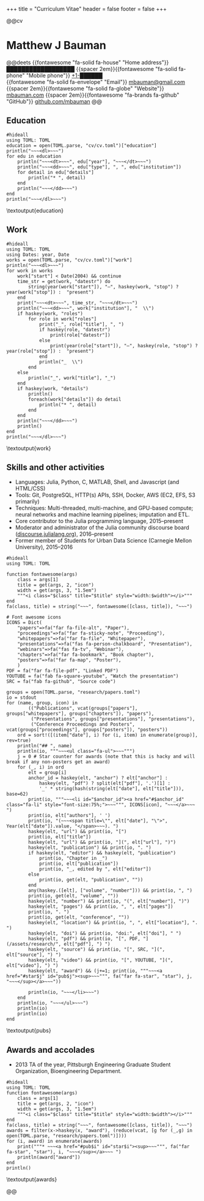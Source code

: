 +++
title = "Curriculum Vitae"
header = false
footer = false
+++

@@cv <!-- special styling class for just this page -->

# Matthew J Bauman
@@deets
    {{fontawesome "fa-solid fa-house" "Home address"}} ██████████████████
    {{spacer 2em}}{{fontawesome "fa-solid fa-phone" "Mobile phone"}} [+1-██████](tel:+1-██████)  \
    {{fontawesome "fa-solid fa-envelope" "Email"}} [mbauman@gmail.com](email:mbauman@gmail.com)
    {{spacer 2em}}{{fontawesome "fa-solid fa-globe" "Website"}} [mbauman.com](https://mbauman.com)
    {{spacer 2em}}{{fontawesome "fa-brands fa-github" "GitHub"}} [github.com/mbauman](https://github.com/mbauman)
@@

## Education
```julia:education
#hideall
using TOML: TOML
education = open(TOML.parse, "cv/cv.toml")["education"]
println("~~~<dl>~~~")
for edu in education
    println("~~~<dt>~~~", edu["year"], "~~~</dt>~~~")
    println("~~~<dd>~~~", edu["type"], ", ", edu["institution"])
    for detail in edu["details"]
        println("* ", detail)
    end
    println("~~~</dd>~~~")
end
println("~~~</dl>~~~")
```
\textoutput{education}

## Work
```julia:work
#hideall
using TOML: TOML
using Dates: year, Date
works = open(TOML.parse, "cv/cv.toml")["work"]
println("~~~<dl>~~~")
for work in works
    work["start"] < Date(2004) && continue
    time_str = get(work, "datestr") do
        string(year(work["start"]), "–", haskey(work, "stop") ? year(work["stop"]) :  "present")
    end
    print("~~~<dt>~~~", time_str, "~~~</dt>~~~")
    println("~~~<dd>~~~", work["institution"], "  \\")
    if haskey(work, "roles")
        for role in work["roles"]
            print("_", role["title"], ", ")
            if haskey(role, "datestr")
                print(role["datestr"])
            else
                print(year(role["start"]), "–", haskey(role, "stop") ? year(role["stop"]) :  "present")
            end
            println("_  \\")
        end
    else
        println("_", work["title"], "_")
    end
    if haskey(work, "details")
        println()
        foreach(work["details"]) do detail
            println("* ", detail)
        end
    end
    println("~~~</dd>~~~")
    println()
end
println("~~~</dl>~~~")
```
\textoutput{work}

## Skills and other activities

* Languages: Julia, Python, C, MATLAB, Shell, and Javascript (and HTML/CSS)
* Tools: Git, PostgreSQL, HTTP(s) APIs, SSH, Docker, AWS (EC2, EFS, S3 primarily)
* Techniques: Multi-threaded, multi-machine, and GPU-based compute; neural networks and machine learning pipelines; imputation and ETL.
* Core contributor to the Julia programming language, 2015–present
* Moderator and administrator of the Julia community discourse board ([discourse.julialang.org](https://discourse.julialang.org)), 2016–present
* Former member of Students for Urban Data Science (Carnegie Mellon University), 2015–2016

```julia:pubs
#hideall
using TOML: TOML

function fontawesome(args)
    class = args[1]
    title = get(args, 2, "icon")
    width = get(args, 3, "1.5em")
    """<i class="$class" title="$title" style="width:$width"></i>"""
end
fa(class, title) = string("~~~", fontawesome([class, title]), "~~~")

# Font awesome icons
ICONS = Dict(
    "papers"=>fa("far fa-file-alt", "Paper"),
    "proceedings"=>fa("far fa-sticky-note", "Proceeding"),
    "whitepapers"=>fa("far fa-file", "Whitepaper"),
    "presentations"=>fa("fas fa-person-chalkboard", "Presentation"),
    "webinars"=>fa("fas fa-tv", "Webinar"),
    "chapters"=>fa("far fa-bookmark", "Book chapter"),
    "posters"=>fa("far fa-map", "Poster"),
    )
PDF = fa("far fa-file-pdf", "Linked PDF")
YOUTUBE = fa("fab fa-square-youtube", "Watch the presentation")
SRC = fa("fab fa-github", "Source code")

groups = open(TOML.parse, "research/papers.toml")
io = stdout
for (name, group, icon) in
        (("Publications", vcat(groups["papers"], groups["whitepapers"], groups["chapters"]), "papers"),
         ("Presentations", groups["presentations"], "presentations"),
         ("Conference Proceedings and Posters", vcat(groups["proceedings"], groups["posters"]), "posters"))
    ord = sort!([(item["date"], i) for (i, item) in enumerate(group)], rev=true)
    println("## ", name)
    println(io, """~~~<ul class="fa-ul">~~~""")
    j = 0 # Star counter for awards (note that this is hacky and will break if any non-posters get an award)
    for (_, i) in ord
        elt = group[i]
        anchor_id = haskey(elt, "anchor") ? elt["anchor"] :
            haskey(elt, "pdf") ? split(elt["pdf"], '.')[1] :
            '_' * string(hash(string(elt["date"], elt["title"])), base=62)
        print(io, """~~~<li id="$anchor_id"><a href="#$anchor_id" class="fa-li" style="font-size:75%;">~~~""", ICONS[icon], "~~~</a>~~~ ")
        print(io, elt["authors"], ' ')
        print(io, "(~~~<span title=\"", elt["date"], "\">", Year(elt["date"]).value, "</span>~~~). ")
        haskey(elt, "url") && print(io, "[")
        print(io, elt["title"])
        haskey(elt, "url") && print(io, "](", elt["url"], ")")
        haskey(elt, "publication") && print(io, ". ")
        if haskey(elt, "editor") && haskey(elt, "publication")
            print(io, "Chapter in _")
            print(io, elt["publication"])
            print(io, "_, edited by ", elt["editor"])
        else
            print(io, get(elt, "publication", ""))
        end
        any(haskey.([elt], ["volume", "number"])) && print(io, ", ")
        print(io, get(elt, "volume", ""))
        haskey(elt, "number") && print(io, "(", elt["number"], ")")
        haskey(elt, "pages") && print(io, ", ", elt["pages"])
        print(io, ". ")
        print(io, get(elt, "conference", ""))
        haskey(elt, "location") && print(io, ", ", elt["location"], ". ")
        haskey(elt, "doi") && print(io, "doi:", elt["doi"], " ")
        haskey(elt, "pdf") && print(io, "[", PDF, "](/assets/research/", elt["pdf"], ") ")
        haskey(elt, "source") && print(io, "[", SRC, "](", elt["source"], ") ")
        haskey(elt, "video") && print(io, "[", YOUTUBE, "](", elt["video"], ") ")
        haskey(elt, "award") && (j+=1; print(io, """~~~<a href="#star$j" id="pub$j"><sup>~~~""", fa("far fa-star", "star"), j, "~~~</sup></a>~~~"))

        println(io, "~~~</li>~~~")
    end
    println(io, "~~~</ul>~~~")
    println(io)
    println(io)
end
```
\textoutput{pubs}

## Awards and accolades

* 2013 TA of the year, Pittsburgh Engineering Graduate Student Organization, Bioengineering Department.
```julia:awards
#hideall
using TOML: TOML
function fontawesome(args)
    class = args[1]
    title = get(args, 2, "icon")
    width = get(args, 3, "1.5em")
    """<i class="$class" title="$title" style="width:$width"></i>"""
end
fa(class, title) = string("~~~", fontawesome([class, title]), "~~~")
awards = filter(x->haskey(x, "award"), (reduce(vcat, [g for (_,g) in open(TOML.parse, "research/papers.toml")])))
for (i, award) in enumerate(awards)
    print("""* ~~~<a href="#pub$i" id="star$i"><sup>~~~""", fa("far fa-star", "star"), i, "~~~</sup></a>~~~ ")
    println(award["award"])
end
println()
```
\textoutput{awards}

@@ <!-- outermost cv div -->
